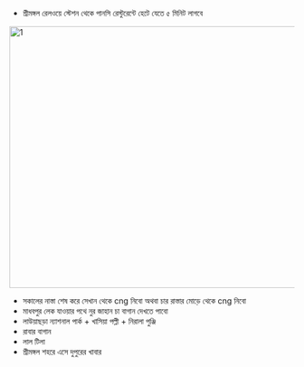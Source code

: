 - শ্রীমঙ্গল রেলওয়ে স্টেশন থেকে পানসি রেস্টুরেন্টে হেটে যেতে ৫ মিনিট লাগবে
<img width="964" height="462" alt="1" src="https://github.com/user-attachments/assets/fb9f2a07-af60-4d78-b27e-d0f3bc517db5" />

- সকালের নাস্তা শেষ করে সেখান থেকে cng নিবো অথবা চার রাস্তার মোড়ে থেকে cng নিবো  
- মাধবপুর লেক যাওয়ার পথে নুর জাহান চা বাগান দেখতে পাবো  
- লাউয়াছড়া ন্যাশনাল পার্ক + খাসিয়া পল্লী + নিরালা পুঞ্জি
- রাবার বাগান
- লাল টিলা
- শ্রীমঙ্গল শহরে এসে দুপুরের খাবার




